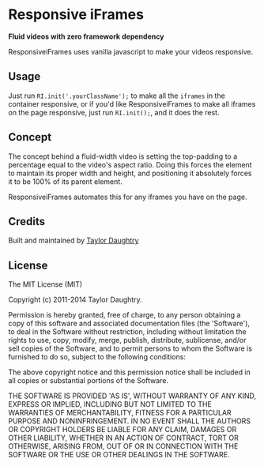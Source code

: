 # Responsive iFrames
**Fluid videos with zero framework dependency**

ResponsiveiFrames uses vanilla javascript to make your videos responsive.

## Usage

Just run `RI.init('.yourClassName');` to make all the `iframes` in the container responsive, or if you'd
like ResponsiveiFrames to make all iframes on the page responsive, just run `RI.init();`, and it does the rest.

## Concept

The concept behind a fluid-width video is setting the top-padding to a percentage equal to the video's aspect ratio.
Doing this forces the element to maintain its proper width and height, and positioning it absolutely forces it to be
100% of its parent element.

ResponsiveiFrames automates this for any iframes you have on the page.

## Credits

Built and maintained by [Taylor Daughtry](https://github.com/taylordaughtry)

## License 

The MIT License (MIT)

Copyright (c) 2011-2014 Taylor Daughtry.

Permission is hereby granted, free of charge, to any person obtaining
a copy of this software and associated documentation files (the
'Software'), to deal in the Software without restriction, including
without limitation the rights to use, copy, modify, merge, publish,
distribute, sublicense, and/or sell copies of the Software, and to
permit persons to whom the Software is furnished to do so, subject to
the following conditions:

The above copyright notice and this permission notice shall be
included in all copies or substantial portions of the Software.

THE SOFTWARE IS PROVIDED 'AS IS', WITHOUT WARRANTY OF ANY KIND,
EXPRESS OR IMPLIED, INCLUDING BUT NOT LIMITED TO THE WARRANTIES OF
MERCHANTABILITY, FITNESS FOR A PARTICULAR PURPOSE AND NONINFRINGEMENT.
IN NO EVENT SHALL THE AUTHORS OR COPYRIGHT HOLDERS BE LIABLE FOR ANY
CLAIM, DAMAGES OR OTHER LIABILITY, WHETHER IN AN ACTION OF CONTRACT,
TORT OR OTHERWISE, ARISING FROM, OUT OF OR IN CONNECTION WITH THE
SOFTWARE OR THE USE OR OTHER DEALINGS IN THE SOFTWARE.
